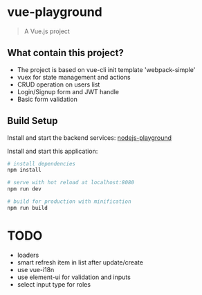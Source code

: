 # vue-playground

> A Vue.js project

## What contain this project?

- The project is based on vue-cli init template 'webpack-simple'
- vuex for state management and actions
- CRUD operation on users list
- Login/Signup form and JWT handle
- Basic form validation

## Build Setup

Install and start the backend services: [nodejs-playground](https://github.com/alessandrodeste/nodejs-playground)

Install and start this application:

``` bash
# install dependencies
npm install

# serve with hot reload at localhost:8080
npm run dev

# build for production with minification
npm run build
```

# TODO

- loaders
- smart refresh item in list after update/create
- use vue-i18n
- use element-ui for validation and inputs
- select input type for roles